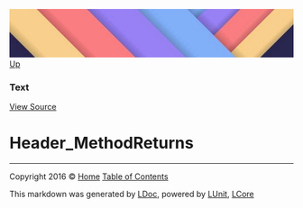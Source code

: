 ![](../Content/LDoc-banner-small.png "")
[Up](Text.md)

### Text
[View Source](../Markdown/Text/Text.cs)

# Header_MethodReturns



---

Copyright 2016 &copy; [Home](../../README.md) [Table of Contents](../../TableOfContents.md)

This markdown was generated by [LDoc](https://github.com/CodeSingularity/LDoc), powered by [LUnit](https://github.com/CodeSingularity/LUnit), [LCore](https://github.com/CodeSingularity/LCore)
